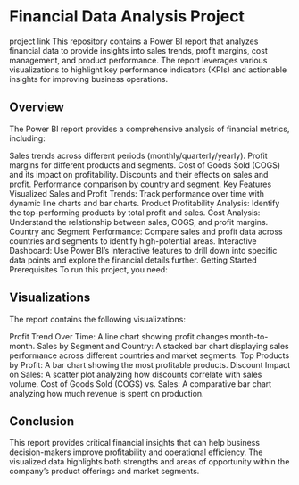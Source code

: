 # Financial Data Analysis Project
project link 
This repository contains a Power BI report that analyzes financial data to provide insights into sales trends, profit margins, cost management, and product performance. The report leverages various visualizations to highlight key performance indicators (KPIs) and actionable insights for improving business operations.

## Overview
The Power BI report provides a comprehensive analysis of financial metrics, including:

Sales trends across different periods (monthly/quarterly/yearly).
Profit margins for different products and segments.
Cost of Goods Sold (COGS) and its impact on profitability.
Discounts and their effects on sales and profit.
Performance comparison by country and segment.
Key Features
Visualized Sales and Profit Trends: Track performance over time with dynamic line charts and bar charts.
Product Profitability Analysis: Identify the top-performing products by total profit and sales.
Cost Analysis: Understand the relationship between sales, COGS, and profit margins.
Country and Segment Performance: Compare sales and profit data across countries and segments to identify high-potential areas.
Interactive Dashboard: Use Power BI’s interactive features to drill down into specific data points and explore the financial details further.
Getting Started
Prerequisites
To run this project, you need:

## Visualizations
The report contains the following visualizations:

Profit Trend Over Time: A line chart showing profit changes month-to-month.
Sales by Segment and Country: A stacked bar chart displaying sales performance across different countries and market segments.
Top Products by Profit: A bar chart showing the most profitable products.
Discount Impact on Sales: A scatter plot analyzing how discounts correlate with sales volume.
Cost of Goods Sold (COGS) vs. Sales: A comparative bar chart analyzing how much revenue is spent on production.
## Conclusion
This report provides critical financial insights that can help business decision-makers improve profitability and operational efficiency. The visualized data highlights both strengths and areas of opportunity within the company’s product offerings and market segments.
